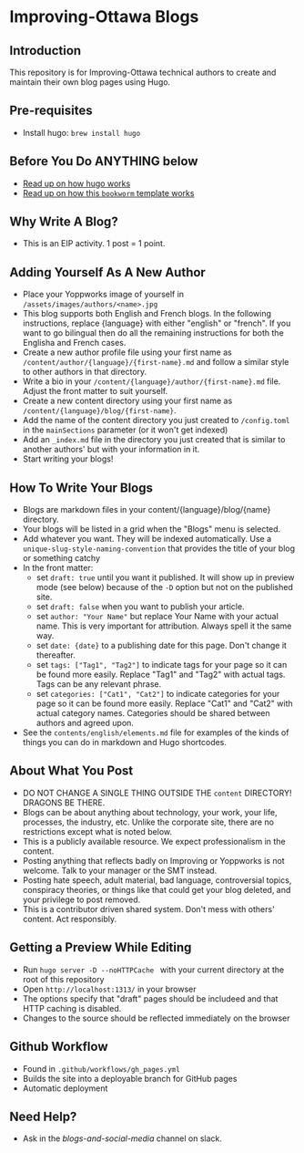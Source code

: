 # Improving-Ottawa Blogs

## Introduction
This repository is for Improving-Ottawa technical authors to create 
and maintain their own blog pages using Hugo. 

## Pre-requisites
* Install hugo: `brew install hugo`

## Before You Do ANYTHING below
* [Read up on how hugo works](https://gohugo.io/documentation/)
* [Read up on how this `bookworm` template works](https://docs.gethugothemes.com/bookworm/languages/)

## Why Write A Blog?
* This is an EIP activity. 1 post = 1 point. 

## Adding Yourself As A New Author
* Place your Yoppworks image of yourself in `/assets/images/authors/<name>.jpg`
* This blog supports both English and French blogs. In the following instructions, replace {language} 
  with either "english" or "french". If  you want to go bilingual then do all the remaining instructions
  for both the Englisha and French cases.
* Create a new author profile file using your first name as `/content/author/{language}/{first-name}.md` and follow a similar style to other authors in that directory.
* Write a bio in your `/content/{language}/author/{first-name}.md` file. Adjust the front matter to suit yourself.
* Create a new content directory using your first name as `/content/{language}/blog/{first-name}`. 
* Add the name of the content directory you just created to `/config.toml` in the `mainSections` parameter (or it won't get indexed)
* Add an `_index.md` file in the directory you just created that is similar to another authors' but with your information in it. 
* Start writing your blogs!
 
## How To Write Your Blogs
* Blogs are markdown files in your content/{language}/blog/{name} directory.
* Your blogs will be listed in a grid when the "Blogs" menu is selected.  
* Add whatever you want. They will be indexed automatically. Use a `unique-slug-style-naming-convention` that provides the title of your blog or something catchy
* In the front matter:
  * set `draft: true` until you want it published. It will show up in preview mode (see below) because of the `-D` option but not on the published site.
  * set `draft: false` when you want to publish your article.
  * set `author: "Your Name"` but replace Your Name with your actual name. This is very important for attribution. Always spell it the same way.  
  * set `date: {date}` to a publishing date for this page. Don't change it thereafter.
  * set `tags: ["Tag1", "Tag2"]` to indicate tags for your page so it can be found more easily. Replace "Tag1" and "Tag2" with actual tags. Tags can be any relevant phrase.
  * set `categories: ["Cat1", "Cat2"]` to indicate categories for your page so it can be found more easily. Replace "Cat1" and "Cat2" with actual category names. Categories should be shared between authors and agreed upon.
* See the `contents/english/elements.md` file for examples of the kinds of things you can do in markdown and Hugo shortcodes.  
   
## About What You Post
* DO NOT CHANGE A SINGLE THING OUTSIDE THE `content` DIRECTORY! DRAGONS BE THERE.
* Blogs can be about anything about technology, your work, your life, processes, the industry, etc. Unlike the corporate site, there are no restrictions except what is noted below. 
* This is a publicly available resource. We expect professionalism in the content.
* Posting anything that reflects badly on Improving or Yoppworks is not welcome. Talk to your manager or the SMT instead.
* Posting hate speech, adult material, bad language, controversial topics, conspiracy theories, or things like that could get your blog deleted, and your privilege to post removed.
* This is a contributor driven shared system. Don't mess with others' content. Act responsibly. 

## Getting a Preview While Editing
* Run `hugo server -D --noHTTPCache ` with your current directory at the
  root of this repository
* Open `http://localhost:1313/` in your browser
* The options specify that "draft" pages should be includeed and that
  HTTP caching is disabled.
* Changes to the source should be reflected immediately on the browser

## Github Workflow
* Found in `.github/workflows/gh_pages.yml`
* Builds the site into a deployable branch for GitHub pages
* Automatic deployment

## Need Help?
* Ask in the *blogs-and-social-media* channel on slack.
